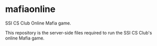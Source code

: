 # mafiaonline
SSI CS Club Online Mafia game.

This repository is the server-side files required to run the SSI CS Club's online Mafia game.